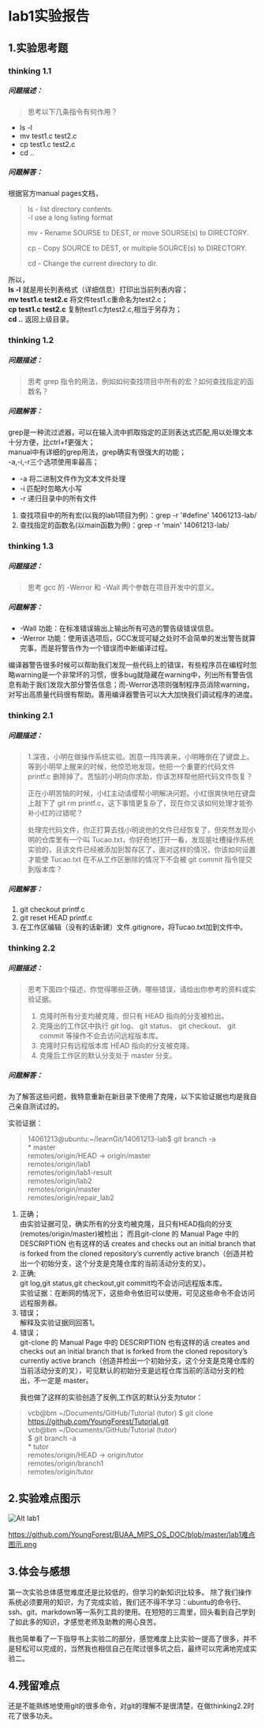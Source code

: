 # lab1实验报告
## 1.实验思考题
### thinking 1.1
##### 问题描述：
>思考以下几条指令有何作用？
+ ls -l
+ mv test1.c test2.c
+ cp test1.c test2.c
+ cd ..

##### 问题解答：

根据官方manual pages文档，
> ls - list directory contents.</br>
> -l use a long listing format
>
> mv - Rename SOURSE to DEST, or move SOURSE(s) to DIRECTORY.
>
> cp - Copy SOURCE to DEST, or multiple SOURCE(s) to DIRECTORY.
>
> cd - Change the current directory to dir.

所以，</br>
**ls -l** 就是用长列表格式（详细信息）打印出当前列表内容；</br>
**mv test1.c test2.c** 将文件test1.c重命名为test2.c；</br>
**cp test1.c test2.c** 复制test1.c为test2.c,相当于另存为；</br>
**cd ..** 返回上级目录。

### thinking 1.2
##### 问题描述：
> 思考 grep 指令的用法，例如如何查找项目中所有的宏？如何查找指定的函数名？

##### 问题解答：
grep是一种流过滤器，可以在输入流中抓取指定的正则表达式匹配,用以处理文本十分方便，比ctrl+f更强大；</br>
manual中有详细的grep用法，grep确实有很强大的功能；</br>
-a,-i,-r三个选项使用率最高；
+ -a 将二进制文件作为文本文件处理
+ -i 匹配时忽略大小写
+ -r 递归目录中的所有文件

1. 查找项目中的所有宏(以我的lab1项目为例）：grep -r '#define' 14061213-lab/
2. 查找指定的函数名(以main函数为例)：grep -r 'main' 14061213-lab/

### thinking 1.3
##### 问题描述：
> 思考 gcc 的 -Werror 和 -Wall 两个参数在项目开发中的意义。

##### 问题解答：
+ -Wall 功能：在标准错误输出上输出所有可选的警告级错误信息。
+ -Werror 功能：使用该选项后，GCC发现可疑之处时不会简单的发出警告就算完事，而是将警告作为一个错误而中断编译过程。

编译器警告很多时候可以帮助我们发现一些代码上的错误，有些程序员在编程时忽略warning是一个非常坏的习惯，很多bug就隐藏在warning中，列出所有警告信息有助于我们发现大部分警告信息；而-Werror选项则强制程序员消除warning，对写出高质量代码很有帮助。善用编译器警告可以大大加快我们调试程序的进度。

### thinking 2.1
##### 问题描述：
> 1.深夜，小明在做操作系统实验。困意一阵阵袭来，小明睡倒在了键盘上。等到小明早上醒来的时候，他惊恐地发现，他把一个重要的代码文件 printf.c 删除掉了。苦恼的小明向你求助，你该怎样帮他把代码文件恢复？
>
>正在小明苦恼的时候，小红主动请缨帮小明解决问题。小红很爽快地在键盘上敲下了 git rm printf.c，这下事情更复杂了，现在你又该如何处理才能弥补小红的过错呢？
>
>处理完代码文件，你正打算去找小明说他的文件已经恢复了，但突然发现小明的仓库里有一个叫 Tucao.txt，你好奇地打开一看，发现是吐槽操作系统实验的，且该文件已经被添加到暂存区了，面对这样的情况，你该如何设置才能使 Tucao.txt 在不从工作区删除的情况下不会被 git commit 指令提交到版本库？

##### 问题解答：
1. git checkout printf.c
2. git reset HEAD printf.c
3. 在工作区编辑（没有的话新建）文件.gitignore，将Tucao.txt加到文件中。

### thinking 2.2
##### 问题描述：
> 思考下面四个描述，你觉得哪些正确，哪些错误，请给出你参考的资料或实验证据。
> 1. 克隆时所有分支均被克隆，但只有 HEAD 指向的分支被检出。
> 2. 克隆出的工作区中执行 git log、 git status、 git checkout、 git commit 等操作不会去访问远程版本库。
> 3. 克隆时只有远程版本库 HEAD 指向的分支被克隆。
> 4. 克隆后工作区的默认分支处于 master 分支。

##### 问题解答：
为了解答这些问题，我特意重新在新目录下使用了克隆，以下实验证据也均是我自己亲自测试过的。

实验证据：
> 14061213@ubuntu:~/learnGit/14061213-lab$ git branch -a</br>
    * master</br>
      remotes/origin/HEAD -> origin/master</br>
      remotes/origin/lab1</br>
      remotes/origin/lab1-result</br>
      remotes/origin/lab2</br>
      remotes/origin/master</br>
      remotes/origin/repair_lab2</br>

1. 正确；</br>
由实验证据可见，确实所有的分支均被克隆，且只有HEAD指向的分支(remotes/origin/master)被检出；
而且git-clone 的 Manual Page 中的 DESCRIPTION 也有这样的话 creates and checks out an initial branch that is forked from the cloned repository’s currently active branch（创造并检出一个初始分支，这个分支是克隆仓库的当前活动分支的叉）。
2. 正确;</br>git log,git status,git checkout,git commit均不会访问远程版本库。</br>
实验证据：在断网的情况下，这些命令依旧可以使用，可见这些命令不会访问远程服务器。
3. 错误；</br>解释及实验证据同回答1。
4. 错误；</br>git-clone 的 Manual Page 中的 DESCRIPTION 也有这样的话 creates and checks out an initial branch that is forked from the cloned repository’s currently active branch（创造并检出一个初始分支，这个分支是克隆仓库的当前活动分支的叉），可见默认的初始分支是远程仓库当前的活动分支的检出，不一定是 master。</p>
我也做了这样的实验创造了反例,工作区的默认分支为tutor：
> vcb@bm  ~/Documents/GitHub/Tutorial (tutor)
> $ git clone https://github.com/YoungForest/Tutorial.git</br>
> vcb@bm  ~/Documents/GitHub/Tutorial (tutor)</br>
> $ git branch -a</br>
> \* tutor</br>
>   remotes/origin/HEAD -> origin/tutor</br>
>   remotes/origin/branch1</br>
>   remotes/origin/tutor</br>


## 2.实验难点图示
![Alt lab1](https://github.com/YoungForest/BUAA_MIPS_OS_DOC/blob/master/lab1难点图示.png)

<https://github.com/YoungForest/BUAA_MIPS_OS_DOC/blob/master/lab1难点图示.png>
## 3.体会与感想
第一次实验总体感觉难度还是比较低的，但学习的新知识比较多。
除了我们操作系统必须要用的知识，为了完成实验，我们还不得不学习：ubuntu的命令行、ssh、git、markdown等一系列工具的使用。在短短的三周里，回头看到自己学到了如此多的知识，才感觉老师及助教的用心良苦。

我也简单看了一下指导书上实验二的部分，感觉难度上比实验一提高了很多，并不是轻松可以完成的，当然我也相信自己在爬过很多坑之后，最终可以完满地完成实验二。

## 4.残留难点
还是不能熟练地使用git的很多命令，对git的理解不是很清楚，在做thinking2.2时花了很多功夫。

